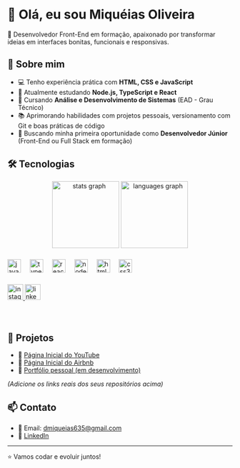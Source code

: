 # 👋 Olá, eu sou Miquéias Oliveira

🎯 Desenvolvedor Front-End em formação, apaixonado por transformar ideias em interfaces bonitas, funcionais e responsivas.

## 🚀 Sobre mim

- 💻 Tenho experiência prática com **HTML, CSS e JavaScript**
- 🧠 Atualmente estudando **Node.js, TypeScript e React**
- 🏫 Cursando **Análise e Desenvolvimento de Sistemas** (EAD - Grau Técnico)
- 📚 Aprimorando habilidades com projetos pessoais, versionamento com Git e boas práticas de código
- 🎯 Buscando minha primeira oportunidade como **Desenvolvedor Júnior** (Front-End ou Full Stack em formação)

## 🛠️ Tecnologias


<div align="center">
  <img src="https://github-readme-stats.vercel.app/api?username=miqueiasoliveira&hide_title=false&hide_rank=false&show_icons=true&include_all_commits=true&count_private=true&disable_animations=false&theme=dracula&locale=en&hide_border=false" height="150" alt="stats graph"  />
  <img src="https://github-readme-stats.vercel.app/api/top-langs?username=miqueiasoliveira&locale=en&hide_title=false&layout=compact&card_width=320&langs_count=5&theme=dracula&hide_border=false" height="150" alt="languages graph"  />
</div>

###


###

<div align="left">
  <img src="https://cdn.jsdelivr.net/gh/devicons/devicon/icons/javascript/javascript-original.svg" height="30" alt="javascript logo"  />
  <img width="12" />
  <img src="https://cdn.jsdelivr.net/gh/devicons/devicon/icons/typescript/typescript-original.svg" height="30" alt="typescript logo"  />
  <img width="12" />
  <img src="https://cdn.jsdelivr.net/gh/devicons/devicon/icons/react/react-original.svg" height="30" alt="react logo"  />
  <img width="12" />
  <img src="https://cdn.jsdelivr.net/gh/devicons/devicon/icons/nodejs/nodejs-original.svg" height="30" alt="nodejs logo"  />
  <img width="12" />
  <img src="https://cdn.jsdelivr.net/gh/devicons/devicon/icons/html5/html5-original.svg" height="30" alt="html5 logo"  />
  <img width="12" />
  <img src="https://cdn.jsdelivr.net/gh/devicons/devicon/icons/css3/css3-original.svg" height="30" alt="css3 logo"  />
</div>

###

<div align="left">
  <a href="https://www.instagram.com/_mkdeveloper" target="_blank">
    <img src="https://img.shields.io/static/v1?message=Instagram&logo=instagram&label=&color=E4405F&logoColor=white&labelColor=&style=for-the-badge" height="35" alt="instagram logo"  />
  </a>
  <a href="https://www.linkedin.com/in/miqueias-oliveira" target="_blank">
    <img src="https://img.shields.io/static/v1?message=LinkedIn&logo=linkedin&label=&color=0077B5&logoColor=white&labelColor=&style=for-the-badge" height="35" alt="linkedin logo"  />
  </a>
</div>

###

<br clear="both">



## 📌 Projetos

- 🔹 [Página Inicial do YouTube](https://github.com/mkdevelop3r/Clone-Youtube.git)
- 🔹 [Página Inicial do Airbnb](https://github.com/mkdevelop3r/Clone-Airbnb.git)
- 🔹 [Portfólio pessoal (em desenvolvimento)](#)

*(Adicione os links reais dos seus repositórios acima)*

## 📫 Contato

- 📧 Email: dmiqueias635@gmail.com
- 💼 [LinkedIn](https://www.linkedin.com/in/miqueias-oliveira)

---

⭐ Vamos codar e evoluir juntos!
